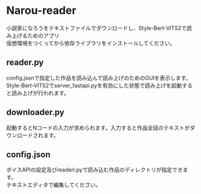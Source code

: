 # Narou-reader
小説家になろうをテキストファイルでダウンロードし、Style-Bert-VITS2で読み上げるためのアプリ  
仮想環境をつくってから依存ライブラリをインストールしてください。  

## reader.py  
config.jsonで指定した作品を読み込んで読み上げのためのGUIを表示します。  
Style-Bert-VITS2でserver_fastapi.pyを有効にした状態で読み上げを起動すると読み上げが行われます。  

## downloader.py  
起動するとNコードの入力が求められます。入力すると作品全話のテキストがダウンロードされます。

## config.json  
ボイスAPIの設定及びreaderl.pyで読み込む作品のディレクトリが指定できます。  
テキストエディタで編集してください。
